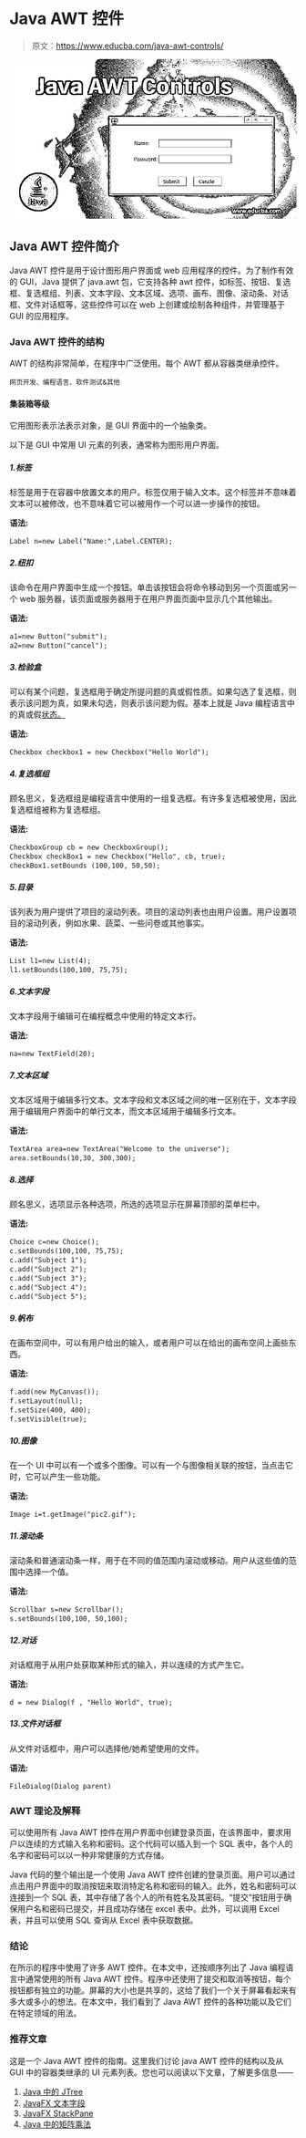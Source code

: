 # Java AWT 控件

> 原文：<https://www.educba.com/java-awt-controls/>

![Java AWT Controls](img/4355f7ad8a8a03aabf920734fd42723d.png)



## Java AWT 控件简介

Java AWT 控件是用于设计图形用户界面或 web 应用程序的控件。为了制作有效的 GUI，Java 提供了 java.awt 包，它支持各种 awt 控件，如标签、按钮、复选框、复选框组、列表、文本字段、文本区域、选项、画布、图像、滚动条、对话框、文件对话框等，这些控件可以在 web 上创建或绘制各种组件，并管理基于 GUI 的应用程序。

### Java AWT 控件的结构

AWT 的结构非常简单，在程序中广泛使用。每个 AWT 都从容器类继承控件。

<small>网页开发、编程语言、软件测试&其他</small>

#### 集装箱等级

它用图形表示法表示对象，是 GUI 界面中的一个抽象类。

以下是 GUI 中常用 UI 元素的列表，通常称为图形用户界面。

##### 1.标签

标签是用于在容器中放置文本的用户。标签仅用于输入文本。这个标签并不意味着文本可以被修改，也不意味着它可以被用作一个可以进一步操作的按钮。

**语法:**

```
Label n=new Label("Name:",Label.CENTER);
```

##### 2.纽扣

该命令在用户界面中生成一个按钮。单击该按钮会将命令移动到另一个页面或另一个 web 服务器，该页面或服务器用于在用户界面页面中显示几个其他输出。

**语法:**

```
a1=new Button("submit");
a2=new Button("cancel");
```

##### 3.检验盒

可以有某个问题，复选框用于确定所提问题的真或假性质。如果勾选了复选框，则表示该问题为真，如果未勾选，则表示该问题为假。基本上就是 Java 编程语言中的真或假[状态。](https://www.educba.com/java-programming-language-features/)

**语法:**

```
Checkbox checkbox1 = new Checkbox("Hello World");
```

##### 4.复选框组

顾名思义，复选框组是编程语言中使用的一组复选框。有许多复选框被使用，因此复选框组被称为复选框组。

**语法:**

```
CheckboxGroup cb = new CheckboxGroup();
Checkbox checkBox1 = new Checkbox("Hello", cb, true);
checkBox1.setBounds (100,100, 50,50);
```

##### 5.目录

该列表为用户提供了项目的滚动列表。项目的滚动列表也由用户设置。用户设置项目的滚动列表，例如水果、蔬菜、一些问卷或其他事实。

**语法:**

```
List l1=new List(4);
l1.setBounds(100,100, 75,75);
```

##### 6.文本字段

文本字段用于编辑可在编程概念中使用的特定文本行。

**语法:**

```
na=new TextField(20);
```

##### 7.文本区域

文本区域用于编辑多行文本。文本字段和文本区域之间的唯一区别在于，文本字段用于编辑用户界面中的单行文本，而文本区域用于编辑多行文本。

**语法:**

```
TextArea area=new TextArea("Welcome to the universe");
area.setBounds(10,30, 300,300);
```

##### 8.选择

顾名思义，选项显示各种选项，所选的选项显示在屏幕顶部的菜单栏中。

**语法:**

```
Choice c=new Choice();
c.setBounds(100,100, 75,75);
c.add("Subject 1");
c.add("Subject 2");
c.add("Subject 3");
c.add("Subject 4");
c.add("Subject 5");
```

##### 9.帆布

在画布空间中，可以有用户给出的输入，或者用户可以在给出的画布空间上画些东西。

**语法:**

```
f.add(new MyCanvas());
f.setLayout(null);
f.setSize(400, 400);
f.setVisible(true);
```

##### 10.图像

在一个 UI 中可以有一个或多个图像。可以有一个与图像相关联的按钮，当点击它时，它可以产生一些功能。

**语法:**

```
Image i=t.getImage("pic2.gif");
```

##### 11.滚动条

滚动条和普通滚动条一样，用于在不同的值范围内滚动或移动。用户从这些值的范围中选择一个值。

**语法:**

```
Scrollbar s=new Scrollbar();
s.setBounds(100,100, 50,100);
```

##### 12.对话

对话框用于从用户处获取某种形式的输入，并以连续的方式产生它。

**语法:**

```
d = new Dialog(f , "Hello World", true);
```

##### 13.文件对话框

从文件对话框中，用户可以选择他/她希望使用的文件。

**语法:**

```
FileDialog(Dialog parent)
```

### AWT 理论及解释

可以使用所有 Java AWT 控件在用户界面中创建登录页面，在该界面中，要求用户以连续的方式输入名称和密码。这个代码可以插入到一个 SQL 表中，各个人的名字和密码可以以一种非常健康的方式存储。

Java 代码的整个输出是一个使用 Java AWT 控件创建的登录页面。用户可以通过点击用户界面中的取消按钮来取消特定名称和密码的输入。此外，姓名和密码可以连接到一个 SQL 表，其中存储了各个人的所有姓名及其密码。“提交”按钮用于确保用户名和密码已提交，并且成功存储在 excel 表中。此外，可以调用 Excel 表，并且可以使用 SQL 查询从 Excel 表中获取数据。

### 结论

在所示的程序中使用了许多 AWT 控件。在本文中，还按顺序列出了 Java 编程语言中通常使用的所有 Java AWT 控件。程序中还使用了提交和取消等按钮，每个按钮都有独立的功能。屏幕的大小也是共享的，这给了我们一个关于屏幕看起来有多大或多小的想法。在本文中，我们看到了 Java AWT 控件的各种功能以及它们在特定领域的用法。

### 推荐文章

这是一个 Java AWT 控件的指南。这里我们讨论 java AWT 控件的结构以及从 GUI 中的容器类继承的 UI 元素列表。您也可以阅读以下文章，了解更多信息——

1.  [Java 中的 JTree](https://www.educba.com/jtree-in-java/)
2.  [JavaFX 文本字段](https://www.educba.com/javafx-textfield/)
3.  [JavaFX StackPane](https://www.educba.com/javafx-stackpane/)
4.  [Java 中的矩阵乘法](https://www.educba.com/matrix-multiplication-in-java/)





